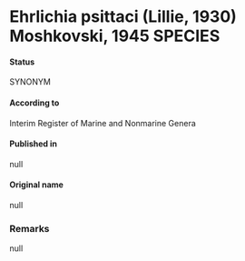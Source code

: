 # Ehrlichia psittaci (Lillie, 1930) Moshkovski, 1945 SPECIES

#### Status
SYNONYM

#### According to
Interim Register of Marine and Nonmarine Genera

#### Published in
null

#### Original name
null

### Remarks
null